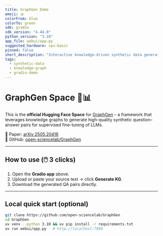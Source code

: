 ```yaml
---
title: GraphGen Demo
emoji: 📊
colorFrom: blue
colorTo: green
sdk: gradio
sdk_version: "4.44.0"
python_version: "3.10"
app_file: webui/app.py
suggested_hardware: cpu-basic
pinned: false
short_description: "Interactive knowledge-driven synthetic data generation demo powered by GraphGen & Gradio"
tags:
  - synthetic-data
  - knowledge-graph
  - gradio-demo
---
```


# GraphGen Space 🤖📊

This is the **official Hugging Face Space** for [GraphGen](https://github.com/open-sciencelab/GraphGen) – a framework that leverages knowledge graphs to generate high-quality synthetic question–answer pairs for supervised fine-tuning of LLMs.

🔗 Paper: [arXiv 2505.20416](https://arxiv.org/abs/2505.20416)  
🐙 GitHub: [open-sciencelab/GraphGen](https://github.com/open-sciencelab/GraphGen)

---

## How to use (🖱️ 3 clicks)

1. Open the **Gradio app** above.  
2. Upload or paste your source text → click **Generate KG**.  
3. Download the generated QA pairs directly.

---

## Local quick start (optional)

```bash
git clone https://github.com/open-sciencelab/GraphGen
cd GraphGen
uv venv --python 3.10 && uv pip install -r requirements.txt
uv run webui/app.py   # http://localhost:7860
```
